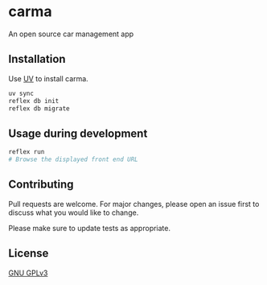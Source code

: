 # carma
An open source car management app

## Installation

Use [UV](https://docs.astral.sh/uv/) to install carma.

```bash
uv sync
reflex db init
reflex db migrate
```

## Usage during development
```bash
reflex run
# Browse the displayed front end URL
```


## Contributing

Pull requests are welcome. For major changes, please open an issue first
to discuss what you would like to change.

Please make sure to update tests as appropriate.

## License

[GNU GPLv3](LICENSE)
